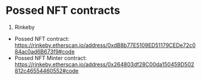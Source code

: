 # Possed NFT contracts

1. Rinkeby
- Possed NFT contract: https://rinkeby.etherscan.io/address/0xdB8b77E5109ED51179CEDe72c084ac0ad6B673f9#code
- Possed NFT Minter contract: https://rinkeby.etherscan.io/address/0x264803df28C00da150459D502812c46554460552#code
